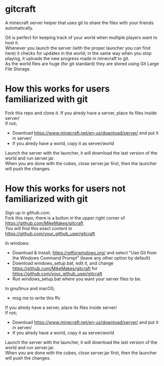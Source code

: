 # gitcraft
A minecraft server helper that uses git to share the files with your friends automatically.  

Git is perfect for keeping track of your world when multiple players want to host it.  
Whenever you launch the server (with the proper launcher you can find here) it checks for updates in the world; in the same way when you stop playing, it uploads the new progress made in minecraft to git.  
As the world files are huge (for git standard) they are stored using Git Large File Storage.


# How this works for users familiarized with git
Fork this repo and clone it. 
If you alredy have a server, place its files inside server/  
If not;
* Download https://www.minecraft.net/en-us/download/server/ and put it in server/  
* If you alredy have a world, copy it as server/world

Launch the server with the launcher, it will download the last version of the world and run server.jar.  
When you are done with the cubes, close server.jar first, then the launcher will push the changes.


# How this works for users not familiarized with git
Sign up in github.com.  
Fork this repo; there is a button in the upper right corner of https://github.com/MikeMakes/gitcraft  
You will find this exact content in https://github.com/your_github_user/gitcraft

In windows:
 * Download & Install; https://gitforwindows.org/ and select "Use Git from the Windows Command Prompt" (leave any other option by default)
  * Download windows_setup.bat, edit it, and change https://github.com/MikeMakes/gitcraft for https://github.com/your_github_user/gitcraft
  * Run windows_setup.bat where you want your server files to be.
 
 In gnu/linux and macOS;
  * msg me to write this ffs
  
If you alredy have a server, place its files inside server/  
If not;
* Download https://www.minecraft.net/en-us/download/server/ and put it in server/  
* If you alredy have a world, copy it as server/world

Launch the server with the launcher, it will download the last version of the world and run server.jar.  
When you are done with the cubes, close server.jar first, then the launcher will push the changes.
